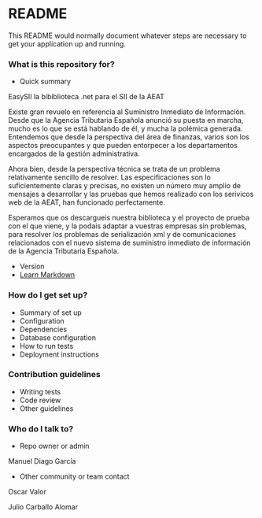 # README #

This README would normally document whatever steps are necessary to get your application up and running.

### What is this repository for? ###

* Quick summary

EasySII la bibiblioteca .net para el SII de la AEAT

Existe gran revuelo en referencia al Suministro Inmediato de Información.
Desde que la Agencia Tributaria Española anunció su puesta en marcha, mucho es lo que se está hablando de él, y mucha la polémica generada. Entendemos que desde la perspectiva del área de finanzas, varios son los aspectos preocupantes y que pueden entorpecer a los departamentos encargados de la gestión administrativa.

Ahora bien, desde la perspectiva técnica se trata de un problema relativamente sencillo de resolver. Las especificaciones son lo suficientemente claras y precisas, no existen un número muy amplio de mensajes a desarrollar y las pruebas que hemos realizado con los serivicos web de la AEAT, han funcionado perfectamente.

Esperamos que os descargueis nuestra biblioteca y el proyecto de prueba con el que viene, y la podais adaptar a vuestras empresas sin problemas, para resolver los problemas de serialización xml y de comunicaciones relacionados con el nuevo sistema de suministro inmediato de información de la Agencia Tributaria Española.

* Version
* [Learn Markdown](https://bitbucket.org/tutorials/markdowndemo)

### How do I get set up? ###

* Summary of set up
* Configuration
* Dependencies
* Database configuration
* How to run tests
* Deployment instructions

### Contribution guidelines ###

* Writing tests
* Code review
* Other guidelines

### Who do I talk to? ###

* Repo owner or admin

Manuel Diago García

* Other community or team contact

Oscar Valor

Julio Carballo Alomar